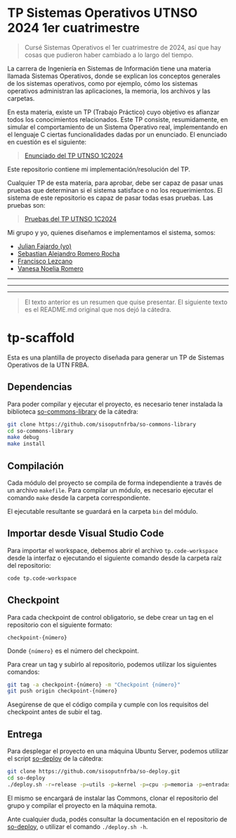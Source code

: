 # TP Sistemas Operativos UTNSO 2024 1er cuatrimestre

> Cursé Sistemas Operativos el 1er cuatrimestre de 2024, así que hay cosas que pudieron haber cambiado a lo largo del tiempo.

La carrera de Ingeniería en Sistemas de Información tiene una materia llamada Sistemas Operativos, donde se explican los conceptos generales de los sistemas operativos, como por ejemplo, cómo los sistemas operativos administran las aplicaciones, la memoria, los archivos y las carpetas.

En esta materia, existe un TP (Trabajo Práctico) cuyo objetivo es afianzar todos los conocimientos relacionados. Este TP consiste, resumidamente, en simular el comportamiento de un Sistema Operativo real, implementando en el lenguaje C ciertas funcionalidades dadas por un enunciado. El enunciado en cuestión es el siguiente:
> [Enunciado del TP UTNSO 1C2024](https://docs.google.com/document/d/1-AqFTroovEMcA1BfC2rriB5jsLE6SUa4mbcAox1rPec "Enunciado del UTNTP 1C2024")

Este repositorio contiene mi implementación/resolución del TP.

Cualquier TP de esta materia, para aprobar, debe ser capaz de pasar unas pruebas que determinan si el sistema satisface o no los requerimientos. El sistema de este repositorio es capaz de pasar todas esas pruebas. Las pruebas son:
> [Pruebas del TP UTNSO 1C2024](https://docs.google.com/document/d/1XsBsJynoN5A9PTsTEaZsj0q3zsEtcnLgdAHOQ4f_4-g "Pruebas del TP UTNSO 1C2024")

Mi grupo y yo, quienes diseñamos e implementamos el sistema, somos:
- [Julian Fajardo (yo)](https://github.com/julienf04 "Julian Fajardo (yo)")
- [Sebastian Alejandro Romero Rocha](https://github.com/SebaR1 "Sebastian Alejandro Romero Rocha")
- [Francisco Lezcano](https://github.com/FranX90 "Francisco Lezcano")
- [Vanesa Noelia Romero](https://github.com/vanenromero "Vanesa Noelia Romero")


------------


------------


------------

> El texto anterior es un resumen que quise presentar. El siguiente texto es el README.md original que nos dejó la cátedra.
















# tp-scaffold

Esta es una plantilla de proyecto diseñada para generar un TP de Sistemas
Operativos de la UTN FRBA.

## Dependencias

Para poder compilar y ejecutar el proyecto, es necesario tener instalada la
biblioteca [so-commons-library] de la cátedra:

```bash
git clone https://github.com/sisoputnfrba/so-commons-library
cd so-commons-library
make debug
make install
```

## Compilación

Cada módulo del proyecto se compila de forma independiente a través de un
archivo `makefile`. Para compilar un módulo, es necesario ejecutar el comando
`make` desde la carpeta correspondiente.

El ejecutable resultante se guardará en la carpeta `bin` del módulo.

## Importar desde Visual Studio Code

Para importar el workspace, debemos abrir el archivo `tp.code-workspace` desde
la interfaz o ejecutando el siguiente comando desde la carpeta raíz del
repositorio:

```bash
code tp.code-workspace
```

## Checkpoint

Para cada checkpoint de control obligatorio, se debe crear un tag en el
repositorio con el siguiente formato:

```
checkpoint-{número}
```

Donde `{número}` es el número del checkpoint.

Para crear un tag y subirlo al repositorio, podemos utilizar los siguientes
comandos:

```bash
git tag -a checkpoint-{número} -m "Checkpoint {número}"
git push origin checkpoint-{número}
```

Asegúrense de que el código compila y cumple con los requisitos del checkpoint
antes de subir el tag.

## Entrega

Para desplegar el proyecto en una máquina Ubuntu Server, podemos utilizar el
script [so-deploy] de la cátedra:

```bash
git clone https://github.com/sisoputnfrba/so-deploy.git
cd so-deploy
./deploy.sh -r=release -p=utils -p=kernel -p=cpu -p=memoria -p=entradasalida "tp-{año}-{cuatri}-{grupo}"
```

El mismo se encargará de instalar las Commons, clonar el repositorio del grupo
y compilar el proyecto en la máquina remota.

Ante cualquier duda, podés consultar la documentación en el repositorio de
[so-deploy], o utilizar el comando `./deploy.sh -h`.

[so-commons-library]: https://github.com/sisoputnfrba/so-commons-library
[so-deploy]: https://github.com/sisoputnfrba/so-deploy
